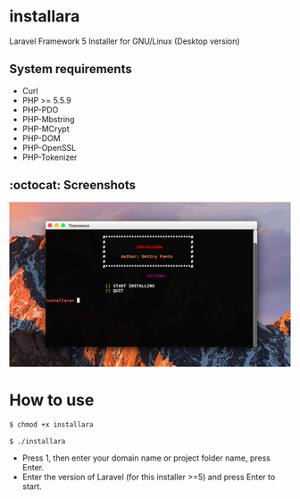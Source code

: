 # installara
Laravel Framework 5 Installer for GNU/Linux (Desktop version)
## System requirements
* Curl
* PHP >= 5.5.9
* PHP-PDO
* PHP-Mbstring
* PHP-MCrypt
* PHP-DOM
* PHP-OpenSSL
* PHP-Tokenizer

## :octocat: Screenshots ###
<img src="/images/img.png"></img>
# How to use
```
$ chmod +x installara
```
```
$ ./installara
```
* Press 1, then enter your domain name or project folder name, press Enter. 
* Enter the version of Laravel (for this installer >=5) and press Enter to start.
